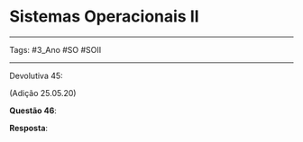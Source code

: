 # Sistemas Operacionais II

---

Tags: #3_Ano #SO #SOII 

---

Devolutiva 45: 

(Adição 25.05.20)

**Questão 46**:

**Resposta**: 